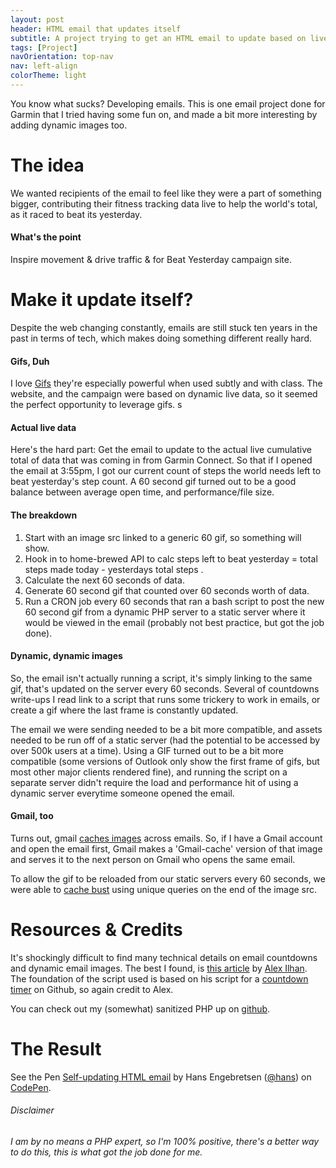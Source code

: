 ```yaml
---
layout: post
header: HTML email that updates itself
subtitle: A project trying to get an HTML email to update based on live data, on the fly, using gifs of course.
tags: [Project]
navOrientation: top-nav
nav: left-align
colorTheme: light
---
```

You know what sucks? Developing emails. This is one email project done for Garmin that I tried having some fun on, and made a bit more interesting by adding dynamic images too.

# The idea
We wanted recipients of the email to feel like they were a part of something bigger, contributing their fitness tracking data live to help the world's total, as it raced to beat its yesterday.

#### What's the point
Inspire movement & drive traffic & for Beat Yesterday campaign site.

# Make it update itself?

Despite the web changing constantly, emails are still stuck ten years in the past in terms of tech, which makes doing something different really hard.

#### Gifs, Duh
I love [Gifs](https://dribbble.com/HansE) they're especially powerful when used subtly and with class. The website, and the campaign were based on dynamic live data, so it seemed the perfect opportunity to leverage gifs.
s
#### Actual live data
Here's the hard part: Get the email to update to the actual live cumulative total of data that was coming in from Garmin Connect. So that if I opened the email at 3:55pm, I got our current count of steps the world needs left to beat yesterday's step count. A 60 second gif turned out to be a good balance between average open time, and performance/file size.


#### The breakdown
1. Start with an image src linked to a generic 60 gif, so something will show.
2. Hook in to home-brewed API to calc steps left to beat yesterday = total steps made today - yesterdays total steps .
3. Calculate the next 60 seconds of data.
4. Generate 60 second gif that counted over 60 seconds worth of data.
5. Run a CRON job every 60 seconds that ran a bash script to post the new 60 second gif from a dynamic PHP server to a static server where it would be viewed in the email (probably not best practice, but got the job done).
<span class="emails"></span>

#### Dynamic, dynamic images
So, the email isn't actually running a script, it's simply linking to the same gif, that's updated on the server every 60 seconds. Several of countdowns write-ups I read link to a script that runs some trickery to work in emails, or create a gif where the last frame is constantly updated.

The email we were sending needed to be a bit more compatible, and assets needed to be run off of a static server (had the potential to be accessed by over 500k users at a time). Using a GIF turned out to be a bit more compatible (some versions of Outlook only show the first frame of gifs, but most other major clients rendered fine), and running the script on a separate server didn't require the load and performance hit of using a dynamic server everytime someone opened the email.

#### Gmail, too
Turns out, gmail [caches images](https://litmus.com/blog/gmail-adds-image-caching-what-you-need-to-know) across emails. So, if I have a Gmail account and open the email first, Gmail makes a 'Gmail-cache' version of that image and serves it to the next person on Gmail who opens the same email.

To allow the gif to be reloaded from our static servers every 60 seconds, we were able to [cache bust](http://www.redant.com.au/how-we-do/cache-busting-gmail-new-image-caching/) using unique queries on the end of the image src.

# Resources & Credits
It's shockingly difficult to find many technical details on email countdowns and dynamic email images. The best I found, is [this article](https://litmus.com/community/learning/27-how-to-add-a-countdown-timer-to-your-email) by [Alex Ilhan](http://codepen.io/Omgitsonlyalex/). The foundation of the script used is based on his script for a [countdown timer](https://github.com/Omgitsonlyalex/EmailCountdown) on Github, so again credit to Alex.

You can check out my (somewhat) sanitized PHP up on [github](https://github.com/HansEngebretsen/dynamic-email).

# The Result

<p data-height="500" data-theme-id="21124" data-slug-hash="qbyYEr" data-default-tab="result" data-user="hans" data-embed-version="2" class="codepen">See the Pen <a href="https://codepen.io/hans/pen/qbyYEr/">Self-updating HTML email</a> by Hans Engebretsen (<a href="http://codepen.io/hans">@hans</a>) on <a href="http://codepen.io">CodePen</a>.</p>
<script async src="//assets.codepen.io/assets/embed/ei.js"></script>

###### Disclaimer
*I am by no means a PHP expert, so I'm 100% positive, there's a better way to do this, this is what got the job done for me.*
